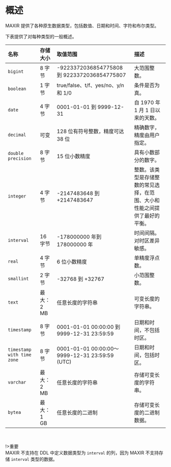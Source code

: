 # 概述

MAXIR 提供了各种原生数据类型，包括数值、日期和时间、字符和布尔类型。

下表提供了对每种类型的一般概述。

| 名称 | 存储大小 | 取值范围 | 描述 |
| :- | :- | :- | :- |
| `bigint` | 8 字节 | -9223372036854775808 到 9223372036854775807 | 大范围整数。 |
| `boolean` | 1 字节 | true/false、t/f、yes/no、y/n 和 1/0 | 条件是否为真。 |
| `date` | 4 字节 | 0001-01-01 到 9999-12-31 | 自 1970 年 1 月 1 日以来的天数。 | 
| `decimal` | 可变 | 128 位有符号整数，精度可达 38 位 | 精确数字，精度由用户指定。 |
| `double precision` | 8 字节 | 15 位小数精度 | 具有小数部分的数字。 |
| `integer` | 4 字节 | -2147483648 到 +2147483647 | 整数。该类型是存储整数的常见选择，在范围、大小和性能之间提供了最好的平衡。 |
| `interval` | 16 字节 | -178000000 年到 178000000 年 | 时间间隔。<br/>对时区差异敏感。 |
| `real` | 4 字节 | 6 位小数精度 | 单精度浮点数。 |
| `smallint` | 2 字节 | -32768 到 +32767 | 小范围整数。 |
| `text` | 最大：2 MB | 任意长度的字符串 | 可变长度的字符串。 |
| `timestamp` | 8 字节 | 0001-01-01 00:00:00 到 9999-12-31 23:59:59 | 日期和时间，不包括时区。 |
| `timestamp with time zone` | 8 字节 | 0001-01-01 00:00:00～9999-12-31 23:59:59 (UTC) | 日期和时间，包括时区。 |
| `varchar` | 最大：2 MB | 任意长度的字符串 | 存储可变长度的字符串。 |
| `bytea` | 最大：1 GB | 任意长度的二进制 | 存储可变长度的二进制数据。 |


<br/>


!>重要<br/>
MAXIR 不支持在 DDL 中定义数据类型为 `interval` 的列，因为 MAXIR 不支持存储 `interval` 类型的数据。

